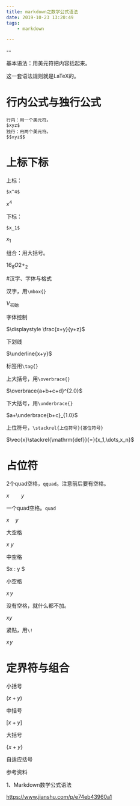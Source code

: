 ```yaml
---
title: markdown之数学公式语法
date: 2019-10-23 13:20:49
tags:
	- markdown

---
```


--

基本语法：用美元符把内容括起来。

这一套语法规则就是LaTeX的。

# 行内公式与独行公式

```
行内：用一个美元符。
$xyz$
独行：用两个美元符。
$$xyz$$
```

# 上标下标

上标：

`$x^4$`

$x^4$

下标：

`$x_1$`

$x_1$

组合：用大括号。

${16}_{8}O{2+}_{2}$

#汉字、字体与格式

汉字，用`\mbox{}`

$V_{\mbox{初始}}$

字体控制

$\displaystyle \frac{x+y}{y+z}$

下划线

$\underline{x+y}$

标签用`\tag{}`

$\tag{11}$

上大括号，用`\overbrace{}`

$\overbrace{a+b+c+d}^{2.0}$

下大括号，用`\underbrace{}`

$a+\underbrace{b+c}_{1.0}$

上位符号，`\stackrel{上位符号}{基位符号}`

$\vec{x}\stackrel{\mathrm{def}}{=}{x_1,\dots,x_n}$

# 占位符

2个quad空格，`qquad`。注意前后要有空格。

$x \qquad y$

一个quad空格。`quad`

$x \quad y$

大空格

$x \ y$

中空格

$x \: y $

小空格

$x \, y$

没有空格，就什么都不加。

$xy$

紧贴，用`\!`

$x \! y$



# 定界符与组合

小括号

$(x+y)$

中括号

$[x+y]$

大括号

$\{x+y\}$

自适应括号



参考资料

1、Markdown数学公式语法

https://www.jianshu.com/p/e74eb43960a1



